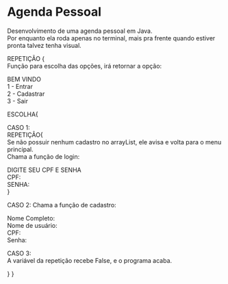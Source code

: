 # Agenda Pessoal
 Desenvolvimento de uma agenda pessoal em Java.     
 Por enquanto ela roda apenas no terminal, mais pra frente quando estiver pronta talvez tenha visual.

REPETIÇÃO {   
 Função para escolha das opções, irá retornar a opção:
 
 BEM VINDO   
 1 - Entrar  
 2 - Cadastrar   
 3 - Sair
 
 ESCOLHA{
  
  CASO 1:      
   REPETIÇÂO{   
   Se não possuir nenhum cadastro no arrayList, ele avisa e volta para o menu principal.      
   Chama a função de login:
    
   DIGITE SEU CPF E SENHA    
   CPF:       
   SENHA:     
  }
 
 CASO 2:
  Chama a função de cadastro:
  
  Nome Completo:     
  Nome de usuário:     
  CPF:     
  Senha:     
      
 CASO 3:  
  A variável da repetição recebe False, e o programa acaba.

}
}
